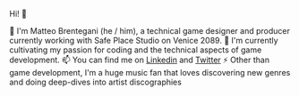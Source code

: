 Hi! 👋

🔭 I'm Matteo Brentegani (he / him), a technical game designer and producer currently working with Safe Place Studio on Venice 2089. 
🌱 I'm currently cultivating my passion for coding and the technical aspects of game development.
📫 You can find me on <a href = "https://www.linkedin.com/in/matteo-brentegani/">Linkedin</a> and <a href = "https://twitter.com/MatteoBrente">Twitter</a>
⚡ Other than game development, I'm a huge music fan that loves discovering new genres and doing deep-dives into artist discographies
